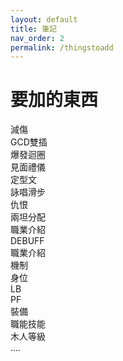 ```yaml
---
layout: default
title: 筆記
nav_order: 2
permalink: /thingstoadd
---
```


# 要加的東西

減傷  
GCD雙插  
爆發迴圈  
見面禮儀  
定型文  
詠唱滑步  
仇恨  
兩坦分配  
職業介紹  
DEBUFF  
職業介紹  
機制  
身位  
LB  
PF  
裝備  
職能技能  
木人等級  
....  
